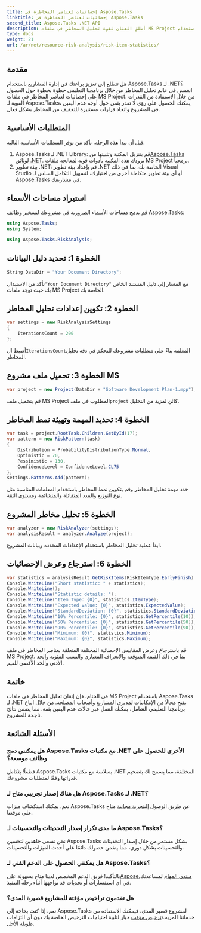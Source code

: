 ```yaml
---
title: إحصائيات لعناصر المخاطرة في Aspose.Tasks
linktitle: إحصائيات لعناصر المخاطرة في Aspose.Tasks
second_title: Aspose.Tasks .NET API
description: أطلق العنان لقوة تحليل المخاطر في ملفات MS Project باستخدام Aspose.Tasks لـ .NET. احصل على رؤى وخفف من حالات عدم اليقين وحقق نجاح المشروع دون عناء.
type: docs
weight: 21
url: /ar/net/resource-risk-analysis/risk-item-statistics/
---
```

## مقدمة
هل تتطلع إلى تعزيز براعتك في إدارة المشاريع باستخدام Aspose.Tasks لـ .NET؟ انغمس في عالم تحليل المخاطر من خلال برنامجنا التعليمي خطوة بخطوة حول الحصول على إحصائيات لعناصر المخاطر في ملفات MS Project. من خلال الاستفادة من القدرات القوية لـ Aspose.Tasks، يمكنك الحصول على رؤى لا تقدر بثمن حول أوجه عدم اليقين في المشروع واتخاذ قرارات مستنيرة للتخفيف من المخاطر بشكل فعال.
## المتطلبات الأساسية
قبل أن نبدأ هذه الرحلة، تأكد من توفر المتطلبات الأساسية التالية:
1.  Aspose.Tasks لـ .NET Library: قم بتنزيل المكتبة وتثبيتها من[Aspose.Tasks لوثائق .NET](https://reference.aspose.com/tasks/net/). تزودك هذه المكتبة بأدوات قوية لمعالجة ملفات MS Project برمجياً.
2. بيئة تطوير .NET: قم بإعداد بيئة تطوير .NET الخاصة بك، بما في ذلك Visual Studio أو أي بيئة تطوير متكاملة أخرى من اختيارك، لتسهيل التكامل السلس لـ Aspose.Tasks في مشاريعك.

## استيراد مساحات الأسماء
قم بدمج مساحات الأسماء الضرورية في مشروعك لتسخير وظائف Aspose.Tasks:
```csharp
using Aspose.Tasks;
using System;

using Aspose.Tasks.RiskAnalysis;
```

## الخطوة 1: تحديد دليل البيانات
```csharp
String DataDir = "Your Document Directory";
```
 تأكد من الاستبدال`"Your Document Directory"` مع المسار إلى دليل المستند الخاص بك حيث توجد ملفات MS Project الخاصة بك.
## الخطوة 2: تكوين إعدادات تحليل المخاطر
```csharp
var settings = new RiskAnalysisSettings
{
    IterationsCount = 200
};
```
 أضبط ال`IterationsCount`المعلمة بناءً على متطلبات مشروعك للتحكم في دقة تحليل المخاطر.
## الخطوة 3: تحميل ملف مشروع MS
```csharp
var project = new Project(DataDir + "Software Development Plan-1.mpp");
```
 قم بتحميل ملف MS Project المطلوب في ملف`project` كائن لمزيد من التحليل.
## الخطوة 4: تحديد المهمة وتهيئة نمط المخاطر
```csharp
var task = project.RootTask.Children.GetById(17);
var pattern = new RiskPattern(task)
{
    Distribution = ProbabilityDistributionType.Normal,
    Optimistic = 70,
    Pessimistic = 130,
    ConfidenceLevel = ConfidenceLevel.CL75
};
settings.Patterns.Add(pattern);
```
حدد مهمة تحليل المخاطر وقم بتكوين نمط المخاطر باستخدام المعلمات المناسبة مثل نوع التوزيع والمدد المتفائلة والمتشائمة ومستوى الثقة.
## الخطوة 5: تحليل مخاطر المشروع
```csharp
var analyzer = new RiskAnalyzer(settings);
var analysisResult = analyzer.Analyze(project);
```
ابدأ عملية تحليل المخاطر باستخدام الإعدادات المحددة وبيانات المشروع.
## الخطوة 6: استرجاع وعرض الإحصائيات
```csharp
var statistics = analysisResult.GetRiskItems(RiskItemType.EarlyFinish).Get(project.RootTask);
Console.WriteLine("Short statistic: " + statistics);
Console.WriteLine();
Console.WriteLine("Statistic details: ");
Console.WriteLine("Item Type: {0}", statistics.ItemType);
Console.WriteLine("Expected value: {0}", statistics.ExpectedValue);
Console.WriteLine("StandardDeviation: {0}", statistics.StandardDeviation);
Console.WriteLine("10% Percentile: {0}", statistics.GetPercentile(10));
Console.WriteLine("50% Percentile: {0}", statistics.GetPercentile(50));
Console.WriteLine("90% Percentile: {0}", statistics.GetPercentile(90));
Console.WriteLine("Minimum: {0}", statistics.Minimum);
Console.WriteLine("Maximum: {0}", statistics.Maximum);
```
قم باسترجاع وعرض المقاييس الإحصائية المختلفة المتعلقة بعناصر المخاطر في ملف MS Project، بما في ذلك القيمة المتوقعة والانحراف المعياري والنسب المئوية والحد الأدنى والحد الأقصى للقيم.

## خاتمة
في الختام، فإن إتقان تحليل المخاطر في ملفات MS Project باستخدام Aspose.Tasks لـ .NET يفتح مجالًا من الإمكانيات لمديري المشاريع وأصحاب المصلحة. من خلال اتباع برنامجنا التعليمي الشامل، يمكنك التنقل عبر حالات عدم اليقين بثقة، مما يضمن نتائج ناجحة للمشروع.
## الأسئلة الشائعة
### هل يمكنني دمج Aspose.Tasks مع مكتبات .NET الأخرى للحصول على وظائف موسعة؟
قطعاً! يتكامل Aspose.Tasks بسلاسة مع مكتبات .NET المختلفة، مما يسمح لك بتضخيم قدراتها وفقًا لمتطلبات مشروعك.
### هل هناك إصدار تجريبي متاح لـ Aspose.Tasks لـ .NET؟
 نعم، يمكنك استكشاف ميزات Aspose.Tasks عن طريق الوصول إلى[تجربة مجانية](https://releases.aspose.com/) متاح على موقعنا.
### ما مدى تكرار إصدار التحديثات والتحسينات لـ Aspose.Tasks؟
نحن نسعى جاهدين لتحسين Aspose.Tasks بشكل مستمر من خلال إصدار التحديثات والتحسينات بشكل دوري، مما يضمن حصولك دائمًا على أحدث الميزات والتحسينات.
### هل يمكنني الحصول على الدعم الفني لـ Aspose.Tasks؟
بالتأكيد! فريق الدعم المخصص لدينا متاح بسهولة على[Aspose.منتدى المهام](https://forum.aspose.com/c/tasks/15) لمساعدتك في أي استفسارات أو تحديات قد تواجهها أثناء رحلة التنفيذ.
### هل تقدمون تراخيص مؤقتة للمشاريع قصيرة المدى؟
 نعم، إذا كنت بحاجة إلى Aspose.Tasks لمشروع قصير المدى، فيمكنك الاستفادة من خدماتنا المريحة[ترخيص مؤقت](https://purchase.aspose.com/temporary-license/) خيار لتلبية احتياجات الترخيص الخاصة بك دون أي التزامات طويلة الأجل.